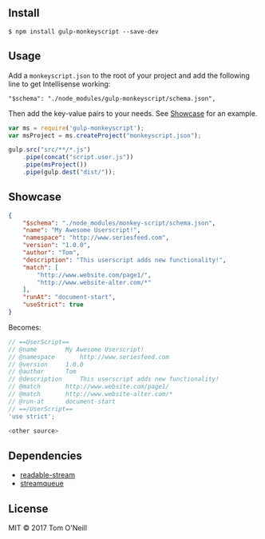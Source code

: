 ## Install

```
$ npm install gulp-monkeyscript --save-dev
```


## Usage

Add a `monkeyscript.json` to the root of your project and add the following line to get Intellisense working:
```
"$schema": "./node_modules/gulp-monkeyscript/schema.json",
```
Then add the key-value pairs to your needs. See <a href="#showcase">Showcase</a> for an example.

```js
var ms = require('gulp-monkeyscript');
var msProject = ms.createProject("monkeyscript.json");

gulp.src("src/**/*.js")
	.pipe(concat("script.user.js"))
    .pipe(msProject())
	.pipe(gulp.dest("dist/"));

```

## Showcase
```json
{
    "$schema": "./node_modules/monkey-script/schema.json",
    "name": "My Awesome Userscript!",
    "namespace": "http://www.seriesfeed.com",
    "version": "1.0.0",
    "author": "Tom",
    "description": "This userscript adds new functionality!",
    "match": [
        "http://www.website.com/page1/",
        "http://www.website-alter.com/*"
    ],
    "runAt": "document-start",
    "useStrict": true
}
```

Becomes:

```js
// ==UserScript==
// @name		My Awesome Userscript!
// @namespace		http://www.seriesfeed.com
// @version		1.0.0
// @author		Tom
// @description		This userscript adds new functionality!
// @match		http://www.website.com/page1/
// @match		http://www.website-alter.com/*
// @run-at		document-start
// ==/UserScript==
'use strict';

<other source>
```

## Dependencies
- <a href="https://www.npmjs.com/package/readable-stream">readable-stream</a>
- <a href="https://www.npmjs.com/package/streamqueue">streamqueue</a>


## License

MIT © 2017 Tom O'Neill
